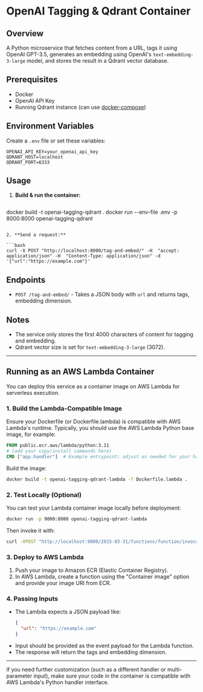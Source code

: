 # OpenAI Tagging & Qdrant Container

## Overview

A Python microservice that fetches content from a URL, tags it using OpenAI GPT-3.5, generates an embedding using OpenAI's `text-embedding-3-large` model, and stores the result in a Qdrant vector database.

## Prerequisites

- Docker
- OpenAI API Key
- Running Qdrant instance (can use [docker-compose](https://qdrant.tech/documentation/quick-start/))

## Environment Variables

Create a `.env` file or set these variables:

```
OPENAI_API_KEY=your_openai_api_key
QDRANT_HOST=localhost
QDRANT_PORT=6333
```

## Usage

1. **Build & run the container:**

   ```
docker build -t openai-tagging-qdrant .
docker run --env-file .env -p 8000:8000 openai-tagging-qdrant
   ```

2. **Send a request:**

   ```bash
curl -X POST "http://localhost:8000/tag-and-embed/" -H  "accept: application/json" -H  "Content-Type: application/json" -d '{"url":"https://example.com"}'
   ```

## Endpoints

- `POST /tag-and-embed/` - Takes a JSON body with `url` and returns tags, embedding dimension.

## Notes

- The service only stores the first 4000 characters of content for tagging and embedding.
- Qdrant vector size is set for `text-embedding-3-large` (3072).

---

## Running as an AWS Lambda Container

You can deploy this service as a container image on AWS Lambda for serverless execution.

### 1. Build the Lambda-Compatible Image

Ensure your Dockerfile (or Dockerfile.lambda) is compatible with AWS Lambda's runtime. Typically, you should use the AWS Lambda Python base image, for example:

```Dockerfile
FROM public.ecr.aws/lambda/python:3.11
# (add your copy/install commands here)
CMD ["app.handler"]  # Example entrypoint; adjust as needed for your handler
```

Build the image:

```bash
docker build -t openai-tagging-qdrant-lambda -f Dockerfile.lambda .
```

### 2. Test Locally (Optional)

You can test your Lambda container image locally before deployment:

```bash
docker run -p 9000:8080 openai-tagging-qdrant-lambda
```

Then invoke it with:

```bash
curl -XPOST "http://localhost:9000/2015-03-31/functions/function/invocations" -d '{"url":"https://example.com"}'
```

### 3. Deploy to AWS Lambda

1. Push your image to Amazon ECR (Elastic Container Registry).
2. In AWS Lambda, create a function using the "Container image" option and provide your image URI from ECR.

### 4. Passing Inputs

- The Lambda expects a JSON payload like:
  ```json
  {
    "url": "https://example.com"
  }
  ```
- Input should be provided as the event payload for the Lambda function.
- The response will return the tags and embedding dimension.

---

If you need further customization (such as a different handler or multi-parameter input), make sure your code in the container is compatible with AWS Lambda's Python handler interface.
